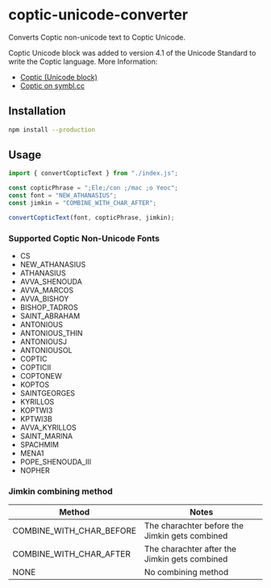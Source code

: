 
# coptic-unicode-converter

Converts Coptic non-unicode text to Coptic Unicode.

Coptic Unicode block was added to version 4.1 of the Unicode Standard to write the Coptic language.
More Information:
- [Coptic (Unicode block)](https://en.wikipedia.org/wiki/Coptic_(Unicode_block))
- [Coptic on symbl.cc](https://symbl.cc/en/unicode/blocks/coptic/)


## Installation

```sh
npm install --production
```

## Usage

```javascript
import { convertCopticText } from "./index.js";

const copticPhrase = ";Ele;/con ;/mac ;o Yeoc";
const font = "NEW_ATHANASIUS";
const jimkin = "COMBINE_WITH_CHAR_AFTER";

convertCopticText(font, copticPhrase, jimkin);
```

### Supported Coptic Non-Unicode Fonts 

  - CS
  - NEW_ATHANASIUS
  - ATHANASIUS
  - AVVA_SHENOUDA
  - AVVA_MARCOS
  - AVVA_BISHOY
  - BISHOP_TADROS
  - SAINT_ABRAHAM
  - ANTONIOUS
  - ANTONIOUS_THIN
  - ANTONIOUSJ
  - ANTONIOUSOL
  - COPTIC
  - COPTICII
  - COPTONEW
  - KOPTOS
  - SAINTGEORGES
  - KYRILLOS
  - KOPTWI3
  - KPTWI3B
  - AVVA_KYRILLOS
  - SAINT_MARINA
  - SPACHMIM
  - MENA1
  - POPE_SHENOUDA_III
  - NOPHER

### Jimkin combining method

| Method | Notes |
| ------ | ------ |
| COMBINE_WITH_CHAR_BEFORE | The charachter before the Jimkin gets combined |
| COMBINE_WITH_CHAR_AFTER | The charachter after the Jimkin gets combined |
| NONE | No combining method |
